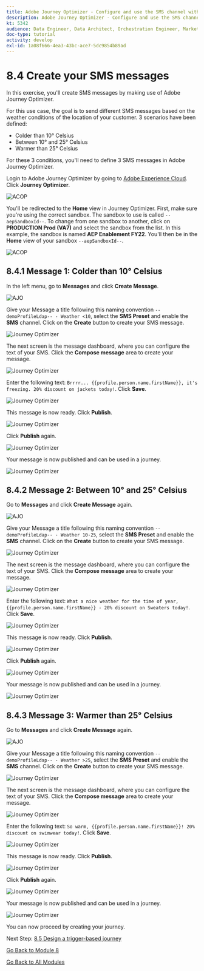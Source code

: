 ```yaml
---
title: Adobe Journey Optimizer - Configure and use the SMS channel within Adobe Journey Optimizer
description: Adobe Journey Optimizer - Configure and use the SMS channel within Adobe Journey Optimizer
kt: 5342
audience: Data Engineer, Data Architect, Orchestration Engineer, Marketer
doc-type: tutorial
activity: develop
exl-id: 1a08f666-4ea3-43bc-ace7-5dc9854b89ad
---
```

# 8.4 Create your SMS messages

In this exercise, you'll create SMS messages by making use of Adobe Journey Optimizer.

For this use case, the goal is to send different SMS messages based on the weather conditions of the location of your customer. 3 scenarios have been defined:

- Colder than 10° Celsius
- Between 10° and 25° Celsius
- Warmer than 25° Celsius

For these 3 conditions, you'll need to define 3 SMS messages in Adobe Journey Optimizer.

Login to Adobe Journey Optimizer by going to [Adobe Experience Cloud](https://experience.adobe.com). Click **Journey Optimizer**.

![ACOP](../module7/images/acophome.png)

You'll be redirected to the **Home**  view in Journey Optimizer. First, make sure you're using the correct sandbox. The sandbox to use is called `--aepSandboxId--`. To change from one sandbox to another, click on **PRODUCTION Prod (VA7)** and select the sandbox from the list. In this example, the sandbox is named **AEP Enablement FY22**. You'll then be in the **Home** view of your sandbox `--aepSandboxId--`.

![ACOP](../module7/images/acoptriglp.png)

## 8.4.1 Message 1: Colder than 10° Celsius

In the left menu, go to **Messages** and click **Create Message**.

![AJO](./images/sms1.png)

Give your Message a title following this naming convention `--demoProfileLdap-- - Weather <10`, select the **SMS Preset** and enable the **SMS** channel. Click on the **Create** button to create your SMS message.

![Journey Optimizer](./images/sms2.png)

The next screen is the message dashboard, where you can configure the text of your SMS. Click the **Compose message** area to create your message.

![Journey Optimizer](./images/sms3.png)

Enter the following text: `Brrrr... {{profile.person.name.firstName}}, it's freezing. 20% discount on jackets today!`. Click **Save**.

![Journey Optimizer](./images/sms4.png)

This message is now ready. Click **Publish**.

![Journey Optimizer](./images/sms5.png)

Click **Publish** again.

![Journey Optimizer](./images/sms6.png)

Your message is now published and can be used in a journey.

![Journey Optimizer](./images/sms7.png)

## 8.4.2 Message 2: Between 10° and 25° Celsius

Go to **Messages** and click **Create Message** again.

![AJO](./images/sms1a.png)

Give your Message a title following this naming convention `--demoProfileLdap-- - Weather 10-25`, select the **SMS Preset** and enable the **SMS** channel. Click on the **Create** button to create your SMS message.

![Journey Optimizer](./images/sms2a.png)

The next screen is the message dashboard, where you can configure the text of your SMS. Click the **Compose message** area to create your message.

![Journey Optimizer](./images/sms3a.png)

Enter the following text: `What a nice weather for the time of year, {{profile.person.name.firstName}} - 20% discount on Sweaters today!`. Click **Save**.

![Journey Optimizer](./images/sms4a.png)

This message is now ready. Click **Publish**.

![Journey Optimizer](./images/sms5a.png)

Click **Publish** again.

![Journey Optimizer](./images/sms6a.png)

Your message is now published and can be used in a journey.

![Journey Optimizer](./images/sms7a.png)

## 8.4.3 Message 3: Warmer than 25° Celsius

Go to **Messages** and click **Create Message** again.

![AJO](./images/sms1ab.png)

Give your Message a title following this naming convention `--demoProfileLdap-- - Weather >25`, select the **SMS Preset** and enable the **SMS** channel. Click on the **Create** button to create your SMS message.

![Journey Optimizer](./images/sms2ab.png)

The next screen is the message dashboard, where you can configure the text of your SMS. Click the **Compose message** area to create your message.

![Journey Optimizer](./images/sms3ab.png)

Enter the following text: `So warm, {{profile.person.name.firstName}}! 20% discount on swimwear today!`. Click **Save**.

![Journey Optimizer](./images/sms4ab.png)

This message is now ready. Click **Publish**.

![Journey Optimizer](./images/sms5ab.png)

Click **Publish** again.

![Journey Optimizer](./images/sms6ab.png)

Your message is now published and can be used in a journey.

![Journey Optimizer](./images/sms7ab.png)

You can now proceed by creating your journey.

Next Step: [8.5 Design a trigger-based journey](./ex5.md)

[Go Back to Module 8](journey-orchestration-external-weather-api-sms.md)

[Go Back to All Modules](../../overview.md)
